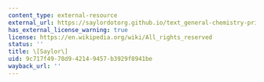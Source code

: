 ```yaml
---
content_type: external-resource
external_url: https://saylordotorg.github.io/text_general-chemistry-principles-patterns-and-applications-v1.0/s10-03-atomic-spectra-and-models-of-t.html
has_external_license_warning: true
license: https://en.wikipedia.org/wiki/All_rights_reserved
status: ''
title: \[Saylor\]
uid: 9c717f49-78d9-4214-9457-b3929f8941be
wayback_url: ''
---
```

